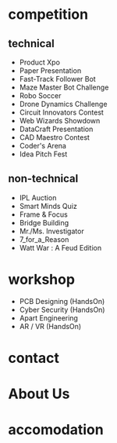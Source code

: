 # competition
## technical
* Product Xpo
* Paper Presentation
* Fast-Track Follower Bot
* Maze Master Bot Challenge
* Robo Soccer
* Drone Dynamics Challenge
* Circuit Innovators Contest
* Web Wizards Showdown
* DataCraft Presentation
* CAD Maestro Contest
* Coder's Arena
* Idea Pitch Fest
## non-technical
* IPL Auction
* Smart Minds Quiz
* Frame & Focus 
* Bridge Building
* Mr./Ms. Investigator
* 7_for_a_Reason
* Watt War :  A Feud Edition
# workshop
* PCB Designing (HandsOn)
* Cyber Security (HandsOn)
* Apart Engineering
* AR / VR (HandsOn)
# contact
# About Us
# accomodation
